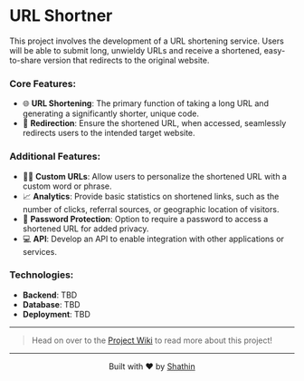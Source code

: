 # URL Shortner

This project involves the development of a URL shortening service. Users will be able to submit long, unwieldy URLs and receive a shortened, easy-to-share version that redirects to the original website.

### Core Features:
- 🌐 **URL Shortening**: The primary function of taking a long URL and generating a significantly shorter, unique code.
- 🧭 **Redirection**: Ensure the shortened URL, when accessed, seamlessly redirects users to the intended target website.

### Additional Features:
- ✍🏼 **Custom URLs**: Allow users to personalize the shortened URL with a custom word or phrase.
- 📈 **Analytics**: Provide basic statistics on shortened links, such as the number of clicks, referral sources, or geographic location of visitors.
- 🔐 **Password Protection**: Option to require a password to access a shortened URL for added privacy.
- 💻 **API**: Develop an API to enable integration with other applications or services.

### Technologies:
- **Backend**: TBD
- **Database**: TBD
- **Deployment**: TBD

----

> Head on over to the [Project Wiki](https://github.com/Shathin/url_shortner/wiki) to read more about this project! 

---

<div align=center>Built with ❤️ by <a href="https://github.com/Shathin">Shathin</div>
